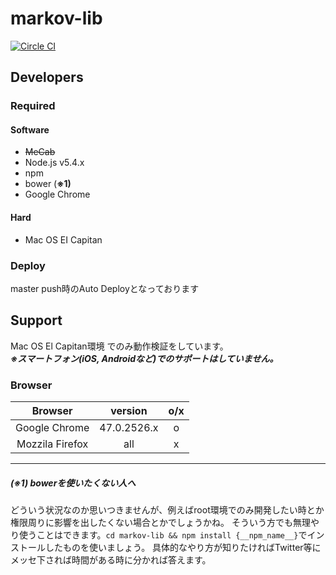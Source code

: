 # markov-lib
[![Circle CI](https://circleci.com/gh/pollseed/markov-lib/tree/master.svg?style=svg)](https://circleci.com/gh/pollseed/markov-lib/tree/master)

## Developers

### Required

#### Software
* ~~MeCab~~
* Node.js v5.4.x
* npm
* bower (**※1)**
* Google Chrome

#### Hard
* Mac OS EI Capitan

### Deploy
master push時のAuto Deployとなっております

## Support
Mac OS El Capitan環境 でのみ動作検証をしています。  
***※スマートフォン(iOS, Androidなど)でのサポートはしていません。***

### Browser
|Browser|version|o/x|
|:--:|:--:|:--:|
|Google Chrome|47.0.2526.x|o|
|Mozzila Firefox|all|x|

---
##### (※1) bowerを使いたくない人へ
どういう状況なのか思いつきませんが、例えばroot環境でのみ開発したい時とか権限周りに影響を出したくない場合とかでしょうかね。
そういう方でも無理やり使うことはできます。`cd markov-lib && npm install {__npm_name__}`でインストールしたものを使いましょう。
具体的なやり方が知りたければTwitter等にメッセ下されば時間がある時に分かれば答えます。
